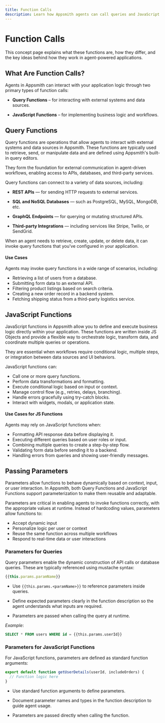 ```yaml
---
title: Function Calls
description: Learn how Appsmith agents can call queries and JavaScript functions
---
```



# Function Calls

This concept page explains what these functions are, how they differ, and the key ideas behind how they work in agent-powered applications.


## What Are Function Calls?

Agents in Appsmith can interact with your application logic through two primary types of function calls:

- **Query Functions** – for interacting with external systems and data sources.

- **JavaScript Functions** – for implementing business logic and workflows.

## Query Functions

Query functions are operations that allow agents to interact with external systems and data sources in Appsmith. These functions are typically used to retrieve, send, or manipulate data and are defined using Appsmith's built-in query editors.

They form the foundation for external communication in agent-driven workflows, enabling access to APIs, databases, and third-party services.

Query functions can connect to a variety of data sources, including:

- **REST APIs** — for sending HTTP requests to external services.

- **SQL and NoSQL Databases** — such as PostgreSQL, MySQL, MongoDB, etc.

- **GraphQL Endpoints** — for querying or mutating structured APIs.

- **Third-party Integrations** — including services like Stripe, Twilio, or SendGrid.

When an agent needs to retrieve, create, update, or delete data, it can invoke query functions that you've configured in your application.

#### Use Cases

Agents may invoke query functions in a wide range of scenarios, including:

- Retrieving a list of users from a database.
- Submitting form data to an external API.
- Filtering product listings based on search criteria.
- Creating a new order record in a backend system.
-  Fetching shipping status from a third-party logistics service.

## JavaScript Functions

JavaScript functions in Appsmith allow you to define and execute business logic directly within your application. These functions are written inside JS Objects and provide a flexible way to orchestrate logic, transform data, and coordinate multiple queries or operations.

They are essential when workflows require conditional logic, multiple steps, or integration between data sources and UI behaviors.

JavaScript functions can:

- Call one or more query functions.
- Perform data transformations and formatting.
- Execute conditional logic based on input or context.
- Manage control flow (e.g., retries, delays, branching).
- Handle errors gracefully using try-catch blocks.
- Interact with widgets, modals, or application state.


#### Use Cases for JS Functions

Agents may rely on JavaScript functions when:

- Formatting API response data before displaying it.
- Executing different queries based on user roles or input.
- Combining multiple queries to create a step-by-step flow.
- Validating form data before sending it to a backend.
- Handling errors from queries and showing user-friendly messages.

## Passing Parameters

Parameters allow functions to behave dynamically based on context, input, or user interaction. In Appsmith, both Query Functions and JavaScript Functions support parameterization to make them reusable and adaptable.

Parameters are critical in enabling agents to invoke functions correctly, with the appropriate values at runtime. Instead of hardcoding values, parameters allow functions to:

- Accept dynamic input
- Personalize logic per user or context
- Reuse the same function across multiple workflows
- Respond to real-time data or user interactions

### Parameters for Queries

Query parameters enable the dynamic construction of API calls or database queries. These are typically referenced using mustache syntax:


```javascript
{{this.params.paramName}}
```

- Use `{{this.params.<paramName>}}` to reference parameters inside queries.

- Define expected parameters clearly in the function description so the agent understands what inputs are required.

- Parameters are passed when calling the query at runtime.

*Example*:

```sql
SELECT * FROM users WHERE id = {{this.params.userId}}
```

### Parameters for JavaScript Functions

For JavaScript functions, parameters are defined as standard function arguments:

```javascript
export default function getUserDetails(userId, includeOrders) {
  // Function logic here
}
```

- Use standard function arguments to define parameters.

- Document parameter names and types in the function description to guide agent usage.

- Parameters are passed directly when calling the function.
